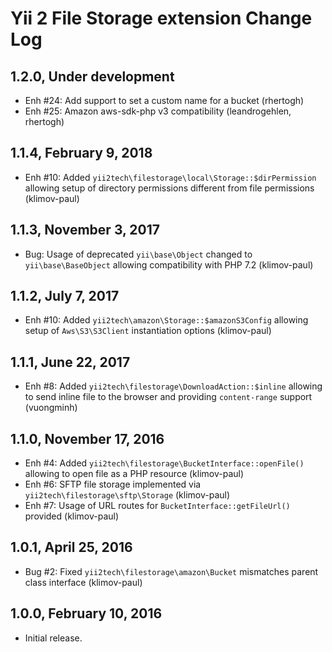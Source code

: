 Yii 2 File Storage extension Change Log
=======================================

1.2.0, Under development
------------------------

- Enh #24: Add support to set a custom name for a bucket (rhertogh)
- Enh #25: Amazon aws-sdk-php v3 compatibility (leandrogehlen, rhertogh)


1.1.4, February 9, 2018
-----------------------

- Enh #10: Added `yii2tech\filestorage\local\Storage::$dirPermission` allowing setup of directory permissions different from file permissions (klimov-paul)


1.1.3, November 3, 2017
-----------------------

- Bug: Usage of deprecated `yii\base\Object` changed to `yii\base\BaseObject` allowing compatibility with PHP 7.2 (klimov-paul)


1.1.2, July 7, 2017
-------------------

- Enh #10: Added `yii2tech\amazon\Storage::$amazonS3Config` allowing setup of `Aws\S3\S3Client` instantiation options (klimov-paul)


1.1.1, June 22, 2017
--------------------

- Enh #8: Added `yii2tech\filestorage\DownloadAction::$inline` allowing to send inline file to the browser and providing `content-range` support (vuongminh)


1.1.0, November 17, 2016
------------------------

- Enh #4: Added `yii2tech\filestorage\BucketInterface::openFile()` allowing to open file as a PHP resource (klimov-paul)
- Enh #6: SFTP file storage implemented via `yii2tech\filestorage\sftp\Storage` (klimov-paul)
- Enh #7: Usage of URL routes for `BucketInterface::getFileUrl()` provided (klimov-paul)


1.0.1, April 25, 2016
---------------------

- Bug #2: Fixed `yii2tech\filestorage\amazon\Bucket` mismatches parent class interface (klimov-paul)


1.0.0, February 10, 2016
------------------------

- Initial release.
